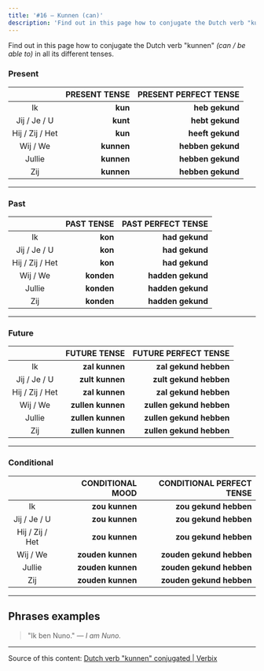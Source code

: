 ```yaml
---
title: '#16 — Kunnen (can)'
description: 'Find out in this page how to conjugate the Dutch verb "kunnen" (can / be able to) in all its different tenses.'
---
```


Find out in this page how to conjugate the Dutch verb "kunnen" _(can / be able to)_ in all its different tenses.

### Present

|                 | PRESENT TENSE | PRESENT PERFECT TENSE |
| :-------------: | ------------: | --------------------: |
|       Ik        |       **kun** |        **heb gekund** |
|  Jij / Je / U   |      **kunt** |       **hebt gekund** |
| Hij / Zij / Het |       **kun** |      **heeft gekund** |
|    Wij / We     |    **kunnen** |     **hebben gekund** |
|     Jullie      |    **kunnen** |     **hebben gekund** |
|       Zij       |    **kunnen** |     **hebben gekund** |

---

### Past

|                 | PAST TENSE | PAST PERFECT TENSE |
| :-------------: | ---------: | -----------------: |
|       Ik        |    **kon** |     **had gekund** |
|  Jij / Je / U   |    **kon** |     **had gekund** |
| Hij / Zij / Het |    **kon** |     **had gekund** |
|    Wij / We     | **konden** |  **hadden gekund** |
|     Jullie      | **konden** |  **hadden gekund** |
|       Zij       | **konden** |  **hadden gekund** |

---

### Future

|                 |      FUTURE TENSE |     FUTURE PERFECT TENSE |
| :-------------: | ----------------: | -----------------------: |
|       Ik        |    **zal kunnen** |    **zal gekund hebben** |
|  Jij / Je / U   |   **zult kunnen** |   **zult gekund hebben** |
| Hij / Zij / Het |    **zal kunnen** |    **zal gekund hebben** |
|    Wij / We     | **zullen kunnen** | **zullen gekund hebben** |
|     Jullie      | **zullen kunnen** | **zullen gekund hebben** |
|       Zij       | **zullen kunnen** | **zullen gekund hebben** |

---

### Conditional

|                 |  CONDITIONAL MOOD | CONDITIONAL PERFECT TENSE |
| :-------------: | ----------------: | ------------------------: |
|       Ik        |    **zou kunnen** |     **zou gekund hebben** |
|  Jij / Je / U   |    **zou kunnen** |     **zou gekund hebben** |
| Hij / Zij / Het |    **zou kunnen** |     **zou gekund hebben** |
|    Wij / We     | **zouden kunnen** |  **zouden gekund hebben** |
|     Jullie      | **zouden kunnen** |  **zouden gekund hebben** |
|       Zij       | **zouden kunnen** |  **zouden gekund hebben** |

---

## Phrases examples

> "Ik ben Nuno."
> _— I am Nuno._

---

Source of this content: [Dutch verb "kunnen" conjugated | Verbix](https://verbix.com/webverbix/go.php?T1=kunnen&D1=24&H1=124)
